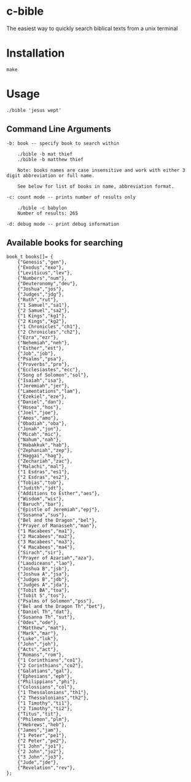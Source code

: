 # c-bible

The easiest way to quickly search biblical texts from a unix terminal

# Installation

    make

# Usage

    ./bible 'jesus wept'

## Command Line Arguments

    -b: book -- specify book to search within

        ./bible -b mat thief
        ./bible -b matthew thief

        Note: books names are case insensitive and work with either 3 digit abbreviation or full name.

        See below for list of books in name, abbreviation format.

    -c: count mode -- prints number of results only

        ./bible -c babylon
        Number of results: 265

    -d: debug mode -- print debug information

## Available books for searching

    book_t books[]= {
        {"Genesis","gen"},
        {"Exodus","exo"},
        {"Leviticus","lev"},
        {"Numbers","num"},
        {"Deuteronomy","deu"},
        {"Joshua","jos"},
        {"Judges","jdg"},
        {"Ruth","rut"},
        {"1 Samuel","sa1"},
        {"2 Samuel","sa2"},
        {"1 Kings","kg1"},
        {"2 Kings","kg2"},
        {"1 Chronicles","ch1"},
        {"2 Chronicles","ch2"},
        {"Ezra","ezr"},
        {"Nehemiah","neh"},
        {"Esther","est"},
        {"Job","job"},
        {"Psalms","psa"},
        {"Proverbs","pro"},
        {"Ecclesiastes","ecc"},
        {"Song of Solomon","sol"},
        {"Isaiah","isa"},
        {"Jeremiah","jer"},
        {"Lamentations","lam"},
        {"Ezekiel","eze"},
        {"Daniel","dan"},
        {"Hosea","hos"},
        {"Joel","joe"},
        {"Amos","amo"},
        {"Obadiah","oba"},
        {"Jonah","jon"},
        {"Micah","mic"},
        {"Nahum","nah"},
        {"Habakkuk","hab"},
        {"Zephaniah","zep"},
        {"Haggai","hag"},
        {"Zechariah","zac"},
        {"Malachi","mal"},
        {"1 Esdras","es1"},
        {"2 Esdras","es2"},
        {"Tobias","tob"},
        {"Judith","jdt"},
        {"Additions to Esther","aes"},
        {"Wisdom","wis"},
        {"Baruch","bar"},
        {"Epistle of Jeremiah","epj"},
        {"Susanna","sus"},
        {"Bel and the Dragon","bel"},
        {"Prayer of Manasseh","man"},
        {"1 Macabees","ma1"},
        {"2 Macabees","ma2"},
        {"3 Macabees","ma3"},
        {"4 Macabees","ma4"},
        {"Sirach","sir"},
        {"Prayer of Azariah","aza"},
        {"Laodiceans","lao"},
        {"Joshua B","jsb"},
        {"Joshua A","jsa"},
        {"Judges B","jdb"},
        {"Judges A","jda"},
        {"Tobit BA","toa"},
        {"Tobit S","tos"},
        {"Psalms of Solomon","pss"},
        {"Bel and the Dragon Th","bet"},
        {"Daniel Th","dat"},
        {"Susanna Th","sut"},
        {"Odes","ode"},
        {"Matthew","mat"},
        {"Mark","mar"},
        {"Luke","luk"},
        {"John","joh"},
        {"Acts","act"},
        {"Romans","rom"},
        {"1 Corinthians","co1"},
        {"2 Corinthians","co2"},
        {"Galatians","gal"},
        {"Ephesians","eph"},
        {"Philippians","phi"},
        {"Colossians","col"},
        {"1 Thessalonians","th1"},
        {"2 Thessalonians","th2"},
        {"1 Timothy","ti1"},
        {"2 Timothy","ti2"},
        {"Titus","tit"},
        {"Philemon","plm"},
        {"Hebrews","heb"},
        {"James","jam"},
        {"1 Peter","pe1"},
        {"2 Peter","pe2"},
        {"1 John","jo1"},
        {"2 John","jo2"},
        {"3 John","jo3"},
        {"Jude","jde"},
        {"Revelation","rev"},
    };